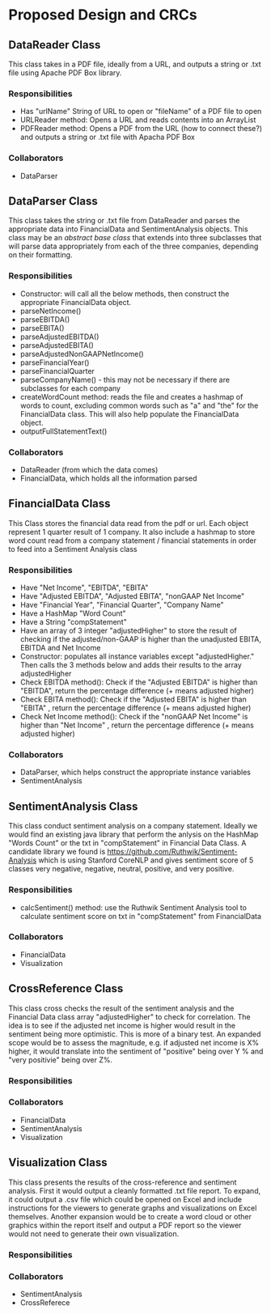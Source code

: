 # Proposed Design and CRCs

## DataReader Class
This class takes in a PDF file, ideally from a URL, and outputs a string or .txt file using Apache PDF Box library.

### Responsibilities
- Has "urlName" String of URL to open or "fileName" of a PDF file to open
- URLReader method: Opens a URL and reads contents into an ArrayList
- PDFReader method: Opens a PDF from the URL (how to connect these?) and outputs a string or .txt file with Apacha PDF Box

### Collaborators
- DataParser 

## DataParser Class
This class takes the string or .txt file from DataReader and parses the appropriate data into FinancialData and SentimentAnalysis objects. This class may be an *abstract base class* that extends into three subclasses that will parse data appropriately from each of the three companies, depending on their formatting.

### Responsibilities
- Constructor: will call all the below methods, then construct the appropriate FinancialData object. 
- parseNetIncome()
- parseEBITDA()
- parseEBITA()
- parseAdjustedEBITDA()
- parseAdjustedEBITA()
- parseAdjustedNonGAAPNetIncome()
- parseFinancialYear()
- parseFinancialQuarter
- parseCompanyName() - this may not be necessary if there are subclasses for each company
- createWordCount method: reads the file and creates a hashmap of words to count, excluding common words such as "a" and "the" for the FinancialData class. This will also help populate the FinancialData object.
- outputFullStatementText() 

### Collaborators
- DataReader (from which the data comes)
- FinancialData, which holds all the information parsed

## FinancialData Class
This Class stores the financial data read from the pdf or url. Each object represent 1 quarter result of 1 company. It also include a hashmap to store word count read from a company statement / financial statements in order to feed into a Sentiment Analysis class

### Responsibilities
- Have "Net Income", "EBITDA", "EBITA"
- Have "Adjusted EBITDA", "Adjusted EBITA", "nonGAAP Net Income"
- Have "Financial Year", "Financial Quarter", "Company Name"
- Have a HashMap "Word Count"
- Have a String "compStatement"
- Have an array of 3 integer "adjustedHigher" to store the result of checking if the adjusted/non-GAAP is higher than the unadjusted EBITA, EBITDA and Net Income
- Constructor: populates all instance variables except "adjustedHigher." Then calls the 3 methods below and adds their results to the array adjustedHigher
- Check EBITDA method(): Check if the "Adjusted EBITDA" is higher than "EBITDA", return the percentage difference (+ means adjusted higher)
- Check EBITA method(): Check if the "Adjusted EBITA" is higher than "EBITA" , return the percentage difference (+ means adjusted higher)
- Check Net Income method(): Check if the "nonGAAP Net Income" is higher than "Net Income" , return the percentage difference (+ means adjusted higher)


### Collaborators
- DataParser, which helps construct the appropriate instance variables
- SentimentAnalysis

## SentimentAnalysis Class
This class conduct sentiment analysis on a company statement. Ideally we would find an existing java library that perform the anlysis on the HashMap "Words Count" or the txt in "compStatement" in Financial Data Class. A candidate library we found is https://github.com/Ruthwik/Sentiment-Analysis which is using Stanford CoreNLP and gives sentiment score of 5 classes very negative, negative, neutral, positive, and very positive.

### Responsibilities
- calcSentiment() method: use the Ruthwik Sentiment Analysis tool to calculate sentiment score on txt in "compStatement" from FinancialData

### Collaborators
- FinancialData
- Visualization 

## CrossReference Class
This class cross checks the result of the sentiment analysis and the Financial Data class array "adjustedHigher" to check for correlation. The idea is to see if the adjusted net income is higher would result in the sentiment being more optimistic. This is more of a binary test. An expanded scope would be to assess the magnitude, e.g. if adjusted net income is X% higher, it would translate into the sentiment of "positive" being over Y % and "very positivie" being over Z%.

### Responsibilities

### Collaborators
- FinancialData
- SentimentAnalysis
- Visualization

## Visualization Class
This class presents the results of the cross-reference and sentiment analysis. First it would output a cleanly formatted .txt file report. To expand, it could output a .csv file which could be opened on Excel and include instructions for the viewers to generate graphs and visualizations on Excel themselves. Another expansion would be to create a word cloud or other graphics within the report itself and output a PDF report so the viewer would not need to generate their own visualization. 

### Responsibilities

### Collaborators
- SentimentAnalysis
- CrossReferece
